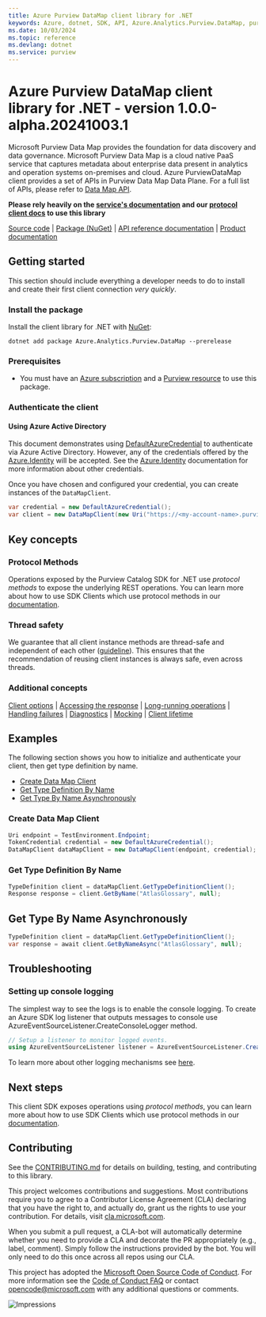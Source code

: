 ```yaml
---
title: Azure Purview DataMap client library for .NET
keywords: Azure, dotnet, SDK, API, Azure.Analytics.Purview.DataMap, purview
ms.date: 10/03/2024
ms.topic: reference
ms.devlang: dotnet
ms.service: purview
---
```

# Azure Purview DataMap client library for .NET - version 1.0.0-alpha.20241003.1 


Microsoft Purview Data Map provides the foundation for data discovery and data governance. Microsoft Purview Data Map is a cloud native PaaS service that captures metadata about enterprise data present in analytics and operation systems on-premises and cloud. Azure PurviewDataMap client provides a set of APIs in Purview Data Map Data Plane. For a full list of APIs, please refer to [Data Map API](https://learn.microsoft.com/rest/api/purview/datamapdataplane/operation-groups?view=rest-purview-datamapdataplane-2023-09-01).

**Please rely heavily on the [service's documentation][catalog_service_documentation] and our [protocol client docs][protocol_client_quickstart] to use this library**

[Source code](https://github.com/Azure/azure-sdk-for-net/blob/main/sdk/purview/Azure.Analytics.Purview.DataMap/src) | [Package (NuGet)](https://www.nuget.org/packages) | [API reference documentation](https://learn.microsoft.com/rest/api/purview/datamapdataplane/operation-groups?view=rest-purview-datamapdataplane-2023-09-01) | [Product documentation](/azure)

## Getting started

This section should include everything a developer needs to do to install and create their first client connection *very quickly*.

### Install the package

Install the client library for .NET with [NuGet](https://www.nuget.org/packages?q=Azure.Analytics.Purview.DataMap):

```dotnetcli
dotnet add package Azure.Analytics.Purview.DataMap --prerelease
```

### Prerequisites

- You must have an [Azure subscription][azure_subscription] and a [Purview resource][purview_resource] to use this package.

### Authenticate the client

#### Using Azure Active Directory

This document demonstrates using [DefaultAzureCredential][default_cred_ref] to authenticate via Azure Active Directory. However, any of the credentials offered by the [Azure.Identity][azure_identity] will be accepted.  See the [Azure.Identity][azure_identity] documentation for more information about other credentials.

Once you have chosen and configured your credential, you can create instances of the `DataMapClient`.

```C#
var credential = new DefaultAzureCredential();
var client = new DataMapClient(new Uri("https://<my-account-name>.purview.azure.com"), credential);
```

## Key concepts

### Protocol Methods

Operations exposed by the Purview Catalog SDK for .NET use *protocol methods* to expose the underlying REST operations. You can learn more about how to use SDK Clients which use protocol methods in our [documentation][protocol_client_quickstart].

### Thread safety

We guarantee that all client instance methods are thread-safe and independent of each other ([guideline](https://azure.github.io/azure-sdk/dotnet_introduction.html#dotnet-service-methods-thread-safety)). This ensures that the recommendation of reusing client instances is always safe, even across threads.

### Additional concepts
<!-- CLIENT COMMON BAR -->
[Client options](https://github.com/Azure/azure-sdk-for-net/blob/main/sdk/core/Azure.Core/README.md#configuring-service-clients-using-clientoptions) |
[Accessing the response](https://github.com/Azure/azure-sdk-for-net/blob/main/sdk/core/Azure.Core/README.md#accessing-http-response-details-using-responset) |
[Long-running operations](https://github.com/Azure/azure-sdk-for-net/blob/main/sdk/core/Azure.Core/README.md#consuming-long-running-operations-using-operationt) |
[Handling failures](https://github.com/Azure/azure-sdk-for-net/blob/main/sdk/core/Azure.Core/README.md#reporting-errors-requestfailedexception) |
[Diagnostics](https://github.com/Azure/azure-sdk-for-net/blob/main/sdk/core/Azure.Core/samples/Diagnostics.md) |
[Mocking](https://github.com/Azure/azure-sdk-for-net/blob/main/sdk/core/Azure.Core/README.md#mocking) |
[Client lifetime](https://devblogs.microsoft.com/azure-sdk/lifetime-management-and-thread-safety-guarantees-of-azure-sdk-net-clients/)
<!-- CLIENT COMMON BAR -->

## Examples

The following section shows you how to initialize and authenticate your client, then get type definition by name.

* [Create Data Map Client](#create-data-map-client)
* [Get Type Definition By Name](#get-type-definition-by-name)
* [Get Type By Name Asynchronously](#get-type-by-name-asynchronously)

### Create Data Map Client

```C# Snippet:CreateDataMapClient
Uri endpoint = TestEnvironment.Endpoint;
TokenCredential credential = new DefaultAzureCredential();
DataMapClient dataMapClient = new DataMapClient(endpoint, credential);
```

### Get Type Definition By Name

```C# Snippet:GetTypeByName
TypeDefinition client = dataMapClient.GetTypeDefinitionClient();
Response response = client.GetByName("AtlasGlossary", null);
```

## Get Type By Name Asynchronously

```C# Snippet:DataMapGetTypeByNameAsync
TypeDefinition client = dataMapClient.GetTypeDefinitionClient();
var response = await client.GetByNameAsync("AtlasGlossary", null);
```

## Troubleshooting

### Setting up console logging
The simplest way to see the logs is to enable the console logging.
To create an Azure SDK log listener that outputs messages to console use AzureEventSourceListener.CreateConsoleLogger method.

```C#
// Setup a listener to monitor logged events.
using AzureEventSourceListener listener = AzureEventSourceListener.CreateConsoleLogger();
```

To learn more about other logging mechanisms see [here][azure_core_diagnostics].

## Next steps

This client SDK exposes operations using *protocol methods*, you can learn more about how to use SDK Clients which use protocol methods in our [documentation][protocol_client_quickstart].

## Contributing

See the [CONTRIBUTING.md][contributing] for details on building, testing, and contributing to this library.

This project welcomes contributions and suggestions. Most contributions require you to agree to a Contributor License Agreement (CLA) declaring that you have the right to, and actually do, grant us the rights to use your contribution. For details, visit [cla.microsoft.com][cla].

When you submit a pull request, a CLA-bot will automatically determine whether you need to provide a CLA and decorate the PR appropriately (e.g., label, comment). Simply follow the instructions provided by the bot. You will only need to do this once across all repos using our CLA.

This project has adopted the [Microsoft Open Source Code of Conduct][code_of_conduct]. For more information see the [Code of Conduct FAQ][coc_faq] or contact [opencode@microsoft.com][coc_contact] with any additional questions or comments.

<!-- LINKS -->
[style-guide-msft]: /style-guide/capitalization
[style-guide-cloud]: https://aka.ms/azsdk/cloud-style-guide
[default_cred_ref]: /dotnet/api/azure.identity.defaultazurecredential?view=azure-dotnet
[azure_identity]: https://github.com/Azure/azure-sdk-for-net/tree/main/sdk/identity/Azure.Identity
[catalog_service_documentation]: https://azure.microsoft.com/services/purview/
[catalog_product_documentation]: /azure/purview/
[protocol_client_quickstart]: https://aka.ms/azsdk/net/protocol/quickstart
[azure_subscription]: https://azure.microsoft.com/free/dotnet/
[purview_resource]: /azure/purview/create-catalog-portal
[azure_core_diagnostics]: https://github.com/Azure/azure-sdk-for-net/blob/main/sdk/core/Azure.Core/samples/Diagnostics.md
[contributing]: https://github.com/Azure/azure-sdk-for-net/blob/main/CONTRIBUTING.md
[cla]: https://cla.microsoft.com
[code_of_conduct]: https://opensource.microsoft.com/codeofconduct/
[coc_faq]: https://opensource.microsoft.com/codeofconduct/faq/
[coc_contact]: mailto:opencode@microsoft.com

![Impressions](https://azure-sdk-impressions.azurewebsites.net/api/impressions/azure-sdk-for-net/sdk/purview/Azure.Analytics.Purview.DataMap/README.png)

